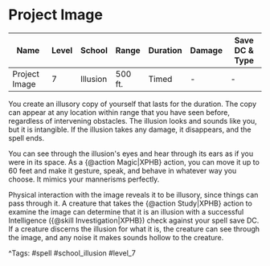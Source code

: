 # Project Image

| Name | Level | School | Range | Duration | Damage | Save DC & Type |
|------|-------|--------|-------|----------|--------|----------------|
| Project Image | 7 | Illusion | 500 ft. | Timed | - | - |

You create an illusory copy of yourself that lasts for the duration. The copy can appear at any location within range that you have seen before, regardless of intervening obstacles. The illusion looks and sounds like you, but it is intangible. If the illusion takes any damage, it disappears, and the spell ends.

You can see through the illusion's eyes and hear through its ears as if you were in its space. As a {@action Magic|XPHB} action, you can move it up to 60 feet and make it gesture, speak, and behave in whatever way you choose. It mimics your mannerisms perfectly.

Physical interaction with the image reveals it to be illusory, since things can pass through it. A creature that takes the {@action Study|XPHB} action to examine the image can determine that it is an illusion with a successful Intelligence ({@skill Investigation|XPHB}) check against your spell save DC. If a creature discerns the illusion for what it is, the creature can see through the image, and any noise it makes sounds hollow to the creature.

^Tags: #spell #school_illusion #level_7
